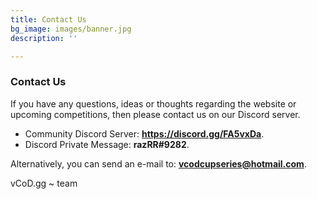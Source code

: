 ```yaml
---
title: Contact Us
bg_image: images/banner.jpg
description: ''

---
```

### **Contact Us**

If you have any questions, ideas or thoughts regarding the website or upcoming competitions, then please contact us on our Discord server.

* Community Discord Server: **https://discord.gg/FA5vxDa**.
* Discord Private Message: **razRR#9282**.

Alternatively, you can send an e-mail to: **vcodcupseries@hotmail.com**.

vCoD.gg \~ team